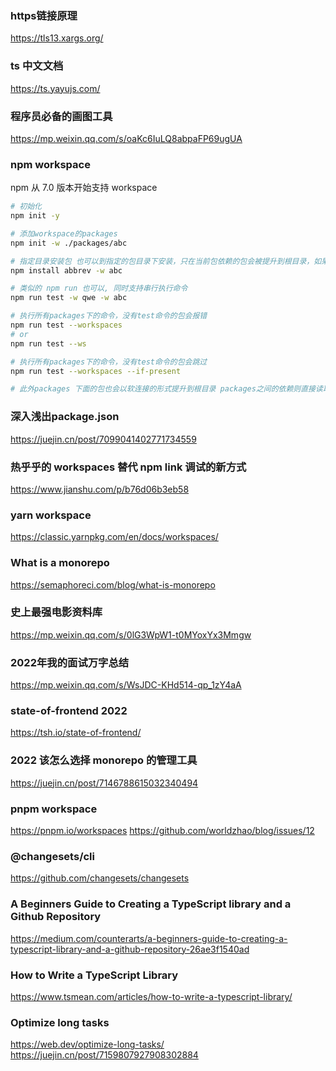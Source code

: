 ### https链接原理
https://tls13.xargs.org/


### ts 中文文档
https://ts.yayujs.com/


### 程序员必备的画图工具

https://mp.weixin.qq.com/s/oaKc6IuLQ8abpaFP69ugUA


### npm workspace

npm 从 7.0 版本开始支持 workspace


```bash
# 初始化
npm init -y

# 添加workspace的packages
npm init -w ./packages/abc

# 指定目录安装包 也可以到指定的包目录下安装，只在当前包依赖的包会被提升到根目录，如果一个包不同的版本被不同的包依赖则每个包下都会独立安装一份
npm install abbrev -w abc

# 类似的 npm run 也可以, 同时支持串行执行命令
npm run test -w qwe -w abc

# 执行所有packages下的命令，没有test命令的包会报错
npm run test --workspaces
# or
npm run test --ws

# 执行所有packages下的命令，没有test命令的包会跳过
npm run test --workspaces --if-present

# 此外packages 下面的包也会以软连接的形式提升到根目录 packages之间的依赖则直接读取的是本地的packages包
```


### 深入浅出package.json
https://juejin.cn/post/7099041402771734559


### 热乎乎的 workspaces 替代 npm link 调试的新方式
https://www.jianshu.com/p/b76d06b3eb58


###  yarn workspace
https://classic.yarnpkg.com/en/docs/workspaces/

### What is a monorepo
https://semaphoreci.com/blog/what-is-monorepo


### 史上最强电影资料库
https://mp.weixin.qq.com/s/0lG3WpW1-t0MYoxYx3Mmgw


### 2022年我的面试万字总结
https://mp.weixin.qq.com/s/WsJDC-KHd514-qp_1zY4aA

### state-of-frontend 2022
https://tsh.io/state-of-frontend/


### 2022 该怎么选择 monorepo 的管理工具
https://juejin.cn/post/7146788615032340494


### pnpm workspace
https://pnpm.io/workspaces
https://github.com/worldzhao/blog/issues/12

### @changesets/cli

https://github.com/changesets/changesets


### A Beginners Guide to Creating a TypeScript library and a Github Repository

https://medium.com/counterarts/a-beginners-guide-to-creating-a-typescript-library-and-a-github-repository-26ae3f1540ad


### How to Write a TypeScript Library
https://www.tsmean.com/articles/how-to-write-a-typescript-library/


###  Optimize long tasks

https://web.dev/optimize-long-tasks/
https://juejin.cn/post/7159807927908302884
